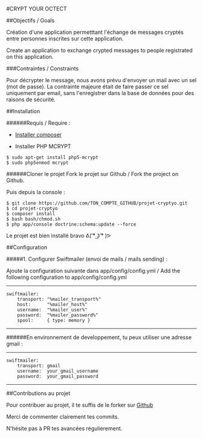 #CRYPT YOUR OCTECT


##Objectifs / Goals

Création d'une application permetttant l'échange de messages cryptés entre personnes inscrites sur cette application.

Create an application to exchange crypted messages to people registrated on this application.

###Contraintes / Constraints

Pour décrypter le message, nous avons prévu d'envoyer un mail avec un sel (mot de passe). La contrainte majeure était de faire passer ce sel uniquement par email, sans l'enregistrer dans la base de données pour des raisons de sécurité.

##Installation

######Requis / Require :

* [Installer composer](https://getcomposer.org/download/)

* Installer PHP MCRYPT
``` shell
$ sudo apt-get install php5-mcrypt
$ sudo php5enmod mcrypt
```


######Cloner le projet
Fork le projet sur Github / Fork the project on Github.

Puis depuis la console :
``` shell
$ git clone https://github.com/TON_COMPTE_GITHUB/projet-cryptyo.git 
$ cd projet-cryptyo 
$ composer install 
$ bash bash/chmod.sh 
$ php app/console doctrine:schema:update --force 
```

Le projet est bien installé bravo ᕕ( ͡° ͜ʖ ͡° )ᕗ



##Configuration

#####1. Configurer Swiftmailer (envoi de mails / mails sending) : 

Ajoute la configuration suivante dans app/config/config.yml / Add the following configuration to app/config/config.yml

---
    swiftmailer:
        transport: "%mailer_transport%" 
        host:      "%mailer_host%"
        username:  "%mailer_user%"
        password:  "%mailer_password%"
        spool:     { type: memory }
---

######En environnement de developpement, tu peux utiliser une adresse gmail :

---
    swiftmailer:
        transport: gmail
        username:  your_gmail_username
        password:  your_gmail_password
---

##Contributions au projet

Pour contribuer au projet, il te suffis de le forker sur [Github](https://github.com/WildCodeSchool/projet-cryptyo)

Merci de commenter clairement tes commits.

N'hésite pas à PR tes avancées régulierement.

